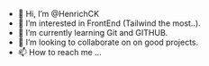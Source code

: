- 👋 Hi, I’m @HenrichCK
- 👀 I’m interested in FrontEnd (Tailwind the most..).
- 🌱 I’m currently learning Git and GITHUB.
- 💞️ I’m looking to collaborate on on good projects.
- 📫 How to reach me ...

<!---
HenrichCK/HenrichCK is a ✨ special ✨ repository because its `README.md` (this file) appears on your GitHub profile.
You can click the Preview link to take a look at your changes.
--->
